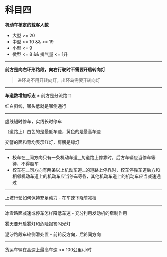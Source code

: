 # 科目四

__机动车核定的载客人数__

- 大型 >= 20
- 中型 >= 10 && <= 19
- 小型 <= 9
- 微型 <= 8 && 排气量 <= 1升

---

__前方是向右环形路段，向右行驶时不需要开启转向灯__

> 进环岛不用开转向灯，出环岛需要开转向灯

---

__车道数增加标志__ ≠ 前方是分流路口

红白斜线，哪头低就是哪侧通行

---

虚线短时停车，实线长时停车

（道路上）白色的是最低车速，黄色的是最高车速

交警的面和背均表示红灯，肩膀是绿灯

---

- 校车在__同方向只有一条机动车道__的道路上停靠时，后方车辆应当停车等待，不得超车
- 校车在__同方向有两条以上机动车道__的道路上停靠时，校车停靠车道后方和相邻机动车道上的机动车应当停车等待，其他机动车道上的机动车应当减速通过

---

上坡行驶如何保持充足动力 - 在车速下降前减档

---

冰雪路面减速或停车怎样降低车速 - 充分利用发动机的牵制作用

雾天要开启雾灯和危险报警闪光灯

泥泞路段车轮侧滑处置 - 前轮反方向，后轮同方向

---

货运车辆在高速上最高车速 <= 100公里/小时
